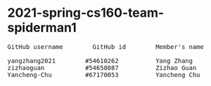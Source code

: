 # 2021-spring-cs160-team-spiderman1
<pre>
GitHub username        GitHub id        Member's name

yangzhang2021        #54610262          Yang Zhang
zizhaoguan           #54658087          Zizhao Guan
Yancheng-Chu         #67170053          Yancheng Chu
</pre>
